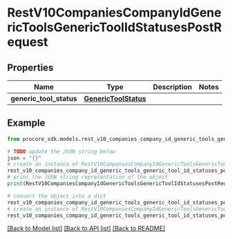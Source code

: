 # RestV10CompaniesCompanyIdGenericToolsGenericToolIdStatusesPostRequest


## Properties

Name | Type | Description | Notes
------------ | ------------- | ------------- | -------------
**generic_tool_status** | [**GenericToolStatus**](GenericToolStatus.md) |  | 

## Example

```python
from procore_sdk.models.rest_v10_companies_company_id_generic_tools_generic_tool_id_statuses_post_request import RestV10CompaniesCompanyIdGenericToolsGenericToolIdStatusesPostRequest

# TODO update the JSON string below
json = "{}"
# create an instance of RestV10CompaniesCompanyIdGenericToolsGenericToolIdStatusesPostRequest from a JSON string
rest_v10_companies_company_id_generic_tools_generic_tool_id_statuses_post_request_instance = RestV10CompaniesCompanyIdGenericToolsGenericToolIdStatusesPostRequest.from_json(json)
# print the JSON string representation of the object
print(RestV10CompaniesCompanyIdGenericToolsGenericToolIdStatusesPostRequest.to_json())

# convert the object into a dict
rest_v10_companies_company_id_generic_tools_generic_tool_id_statuses_post_request_dict = rest_v10_companies_company_id_generic_tools_generic_tool_id_statuses_post_request_instance.to_dict()
# create an instance of RestV10CompaniesCompanyIdGenericToolsGenericToolIdStatusesPostRequest from a dict
rest_v10_companies_company_id_generic_tools_generic_tool_id_statuses_post_request_from_dict = RestV10CompaniesCompanyIdGenericToolsGenericToolIdStatusesPostRequest.from_dict(rest_v10_companies_company_id_generic_tools_generic_tool_id_statuses_post_request_dict)
```
[[Back to Model list]](../README.md#documentation-for-models) [[Back to API list]](../README.md#documentation-for-api-endpoints) [[Back to README]](../README.md)


